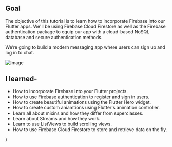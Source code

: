 ## Goal

The objective of this tutorial is to learn how to incorporate Firebase into our Flutter apps. We'll be using Firebase Cloud Firestore as well as the Firebase authentication package to equip our app with a cloud-based NoSQL database and secure authentication methods. 


We’re going to build a modern messaging app where users can sign up and log in to chat.

![image](https://user-images.githubusercontent.com/61037498/109416631-76a61680-79e5-11eb-93b4-35530fab7d3e.png)


## I learned-

- How to incorporate Firebase into your Flutter projects.
- How to use Firebase authentication to register and sign in users.
- How to create beautiful animations using the Flutter Hero widget.
- How to create custom aniamtions using Flutter's animation controller. 
- Learn all about mixins and how they differ from superclasses.
- Learn about Streams and how they work.
- Learn to use ListViews to build scrolling views.
- How to use Firebase Cloud Firestore to store and retrieve data on the fly.



)
